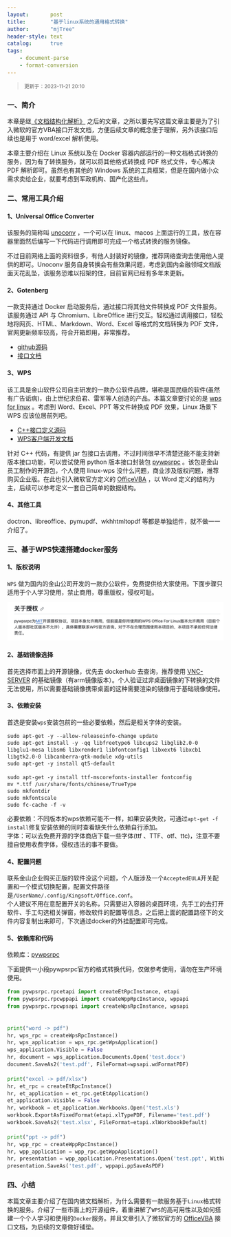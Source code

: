 ```yaml
---
layout:       post
title:        "基于linux系统的通用格式转换"
author:       "mjTree"
header-style: text
catalog:      true
tags:
    - document-parse
    - format-conversion
---
```


> <small>更新于：2023-11-21 20:10</small>  


### 一、简介
本章是继[《文档结构化解析》](/2023/11/03/文档结构化解析) 之后的文章，之所以要先写这篇文章主要是为了引入微软的官方VBA接口开发文档，方便后续文章的概念便于理解，另外该接口后续也是用于 word/excel 解析使用。  

本章主要介绍在 Linux 系统以及在 Docker 容器内部运行的一种文档格式转换的服务，因为有了转换服务，就可以将其他格式转换成 PDF 格式文件，专心解决 PDF 解析即可。虽然也有其他的 Windows 系统的工具框架，但是在国内做小众需求卖给企业，就要考虑到军政机构、国产化这些点。  


### 二、常用工具介绍

#### 1、Universal Office Converter
该服务的简称叫 [unoconv](https://github.com/unoconv/unoconv) ，一个可以在 linux、macos 上面运行的工具，放在容器里面然后编写一下代码进行调用即可完成一个格式转换的服务镜像。  

不过目前网络上面的资料很多，有他人封装好的镜像，推荐网络查询去使用他人提供的即可。Unoconv 服务自身转换会有些效果问题，考虑到国内金融领域文档版面天花乱坠，该服务恐难以招架的住，目前官网已经有多年未更新。  


#### 2、Gotenberg
一款支持通过 Docker 启动服务后，通过接口将其他文件转换成 PDF 文件服务。该服务通过 API 与 Chromium、LibreOffice 进行交互。轻松通过调用接口，轻松地将网页、HTML、Markdown、Word、Excel 等格式的文档转换为 PDF 文件，官网更新频率较高，符合开箱即用，非常推荐。  
* [github源码](https://github.com/gotenberg/gotenberg)  
* [接口文档](https://gotenberg.dev/docs/get-started/live-demo)  


#### 3、WPS
该工具是金山软件公司自主研发的一款办公软件品牌，堪称是国民级的软件(虽然有广告诟病)，由上世纪求伯君、雷军等人创造的产品。本篇文章要讨论的是 [wps for linux](https://linux.wps.cn/) 。考虑到 Word、Excel、PPT 等文件转换成 PDF 效果，Linux 场景下 WPS 应该位居前列吧。  
* [C++接口定义源码](https://zouyingfeng.coding.net/public/wps/wps/git/files/master/cpp)   
* [WPS客户端开发文档](https://open.wps.cn/docs/client/wpsLoad)   

针对 C++ 代码，有提供 jar 包接口去调用，不过时间很早不清楚还能不能支持新版本接口功能，可以尝试使用 python 版本接口封装包 [pywpsrpc](https://github.com/timxx/pywpsrpc) 。该包是金山员工制作的开源包，个人使用 linux-wps 没什么问题，商业涉及版权问题，推荐购买企业版。在此也引入微软官方定义的 [OfficeVBA](https://learn.microsoft.com/zh-cn/office/vba/api/overview/) ，以 Word 定义的结构为主，后续可以参考定义一套自己简单的数据结构。  


#### 4、其他工具
doctron、libreoffice、pymupdf、wkhhtmltopdf 等都是单独组件，就不做一一介绍了。  


### 三、基于WPS快速搭建docker服务

#### 1、版权说明
`WPS` 做为国内的金山公司开发的一款办公软件，免费提供给大家使用。下面步骤只适用于个人学习使用，禁止商用，尊重版权，侵权可耻。  

![accredit](/img/article-img/2023/1108_1.jpg)  


#### 2、基础镜像选择
首先选择市面上的开源镜像，优先去 dockerhub 去查询，推荐使用 [VNC-SERVER](https://hub.docker.com/r/dorowu/ubuntu-desktop-lxde-vnc) 的基础镜像（有arm镜像版本）。个人验证过非桌面镜像的下转换的文件无法使用，所以需要基础镜像携带桌面的这种需要渲染的镜像用于基础镜像使用。  


#### 3、依赖安装
首选是安装`wps`安装包前的一些必要依赖，然后是相关字体的安装。  
```shell
sudo apt-get -y --allow-releaseinfo-change update
sudo apt-get install -y -qq libfreetype6 libcups2 libglib2.0-0 libglu1-mesa libsm6 libxrender1 libfontconfig1 libxext6 libxcb1 libgtk2.0-0 libcanberra-gtk-module xdg-utils
sudo apt-get -y install qt5-default

sudo apt-get -y install ttf-mscorefonts-installer fontconfig
mv *.ttf /usr/share/fonts/chinese/TrueType
sudo mkfontdir
sudo mkfontscale
sudo fc-cache -f -v
```

必要依赖：不同版本的wps依赖可能不一样，如果安装失败，可通过`apt-get -f install`修复安装依赖的同时查看缺失什么依赖自行添加。  
字体：可以去免费开源的字体商店下载一些字体(ttf 、TTF、otf、ttc)，注意不要擅自使用收费字体，侵权违法的事不要做。  


#### 4、配置问题
联系金山企业购买正版的软件没这个问题，个人版涉及一个`AcceptedEULA`开关配置和一个模式切换配置，配置文件路径是`/UserName/.config/Kingsoft/Office.conf`。  
个人建议不用在意配置开关的名称，只需要进入容器的桌面环境，先手工的去打开软件、手工勾选相关弹窗，修改软件的配置等信息，之后把上面的配置路径下的文件内容复制出来即可，下次通过docker的外挂配置即可完成。  


#### 5、依赖库和代码
依赖库：[pywpsrpc](https://github.com/timxx/pywpsrpc)  

下面提供一小段pywpsrpc官方的格式转换代码，仅做参考使用，请勿在生产环境使用。  

```python
from pywpsrpc.rpcetapi import createEtRpcInstance, etapi
from pywpsrpc.rpcwppapi import createWppRpcInstance, wppapi
from pywpsrpc.rpcwpsapi import createWpsRpcInstance, wpsapi


print("word -> pdf")
hr, wps_rpc = createWpsRpcInstance()
hr, wps_application = wps_rpc.getWpsApplication()
wps_application.Visible = False
hr, document = wps_application.Documents.Open('test.docx')
document.SaveAs2('test.pdf', FileFormat=wpsapi.wdFormatPDF)

print("excel -> pdf/xlsx")
hr, et_rpc = createEtRpcInstance()
hr, et_application = et_rpc.getEtApplication()
et_application.Visible = False
hr, workbook = et_application.Workbooks.Open('test.xls')
workbook.ExportAsFixedFormat(etapi.xlTypePDF, Filename='test.pdf')
workbook.SaveAs2('test.xlsx', FileFormat=etapi.xlWorkbookDefault)

print("ppt -> pdf")
hr, wpp_rpc = createWppRpcInstance()
hr, wpp_application = wpp_rpc.getWppApplication()
hr, presentation = wpp_application.Presentations.Open('test.ppt', WithWindow=False)
presentation.SaveAs('test.pdf', wppapi.ppSaveAsPDF)
```


### 四、小结
本篇文章主要介绍了在国内做文档解析，为什么需要有一款服务基于`Linux`格式转换的服务。介绍了一些市面上的开源组件，着重讲解了`WPS`的高可用性以及如何搭建一个个人学习和使用的`Docker`服务。并且文章引入了微软官方的 [OfficeVBA](https://learn.microsoft.com/zh-cn/office/vba/api/overview/) 接口文档，为后续的文章做好铺垫。  

